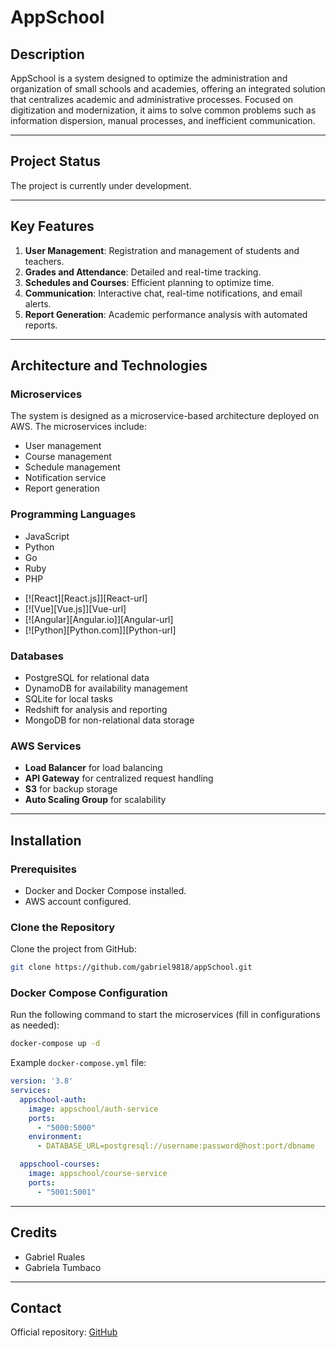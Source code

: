 # AppSchool

## Description
AppSchool is a system designed to optimize the administration and organization of small schools and academies, offering an integrated solution that centralizes academic and administrative processes. Focused on digitization and modernization, it aims to solve common problems such as information dispersion, manual processes, and inefficient communication.

---

## Project Status
The project is currently under development.

---

## Key Features
1. **User Management**: Registration and management of students and teachers.
2. **Grades and Attendance**: Detailed and real-time tracking.
3. **Schedules and Courses**: Efficient planning to optimize time.
4. **Communication**: Interactive chat, real-time notifications, and email alerts.
5. **Report Generation**: Academic performance analysis with automated reports.

---

## Architecture and Technologies

### Microservices
The system is designed as a microservice-based architecture deployed on AWS. The microservices include:
- User management
- Course management
- Schedule management
- Notification service
- Report generation

### Programming Languages
- JavaScript
- Python
- Go
- Ruby
- PHP
* [![React][React.js]][React-url]
* [![Vue][Vue.js]][Vue-url]
* [![Angular][Angular.io]][Angular-url]
* [![Python][Python.com]][Python-url]

### Databases
- PostgreSQL for relational data
- DynamoDB for availability management
- SQLite for local tasks
- Redshift for analysis and reporting
- MongoDB for non-relational data storage

### AWS Services
- **Load Balancer** for load balancing
- **API Gateway** for centralized request handling
- **S3** for backup storage
- **Auto Scaling Group** for scalability

---

## Installation

### Prerequisites
- Docker and Docker Compose installed.
- AWS account configured.

### Clone the Repository
Clone the project from GitHub:
```bash
git clone https://github.com/gabriel9818/appSchool.git
```

### Docker Compose Configuration
Run the following command to start the microservices (fill in configurations as needed):
```bash
docker-compose up -d
```

Example `docker-compose.yml` file:
```yaml
version: '3.8'
services:
  appschool-auth:
    image: appschool/auth-service
    ports:
      - "5000:5000"
    environment:
      - DATABASE_URL=postgresql://username:password@host:port/dbname

  appschool-courses:
    image: appschool/course-service
    ports:
      - "5001:5001"
```

---

## Credits
- Gabriel Ruales
- Gabriela Tumbaco

---

## Contact
Official repository: [GitHub](https://github.com/gabriel9818/appSchool)

